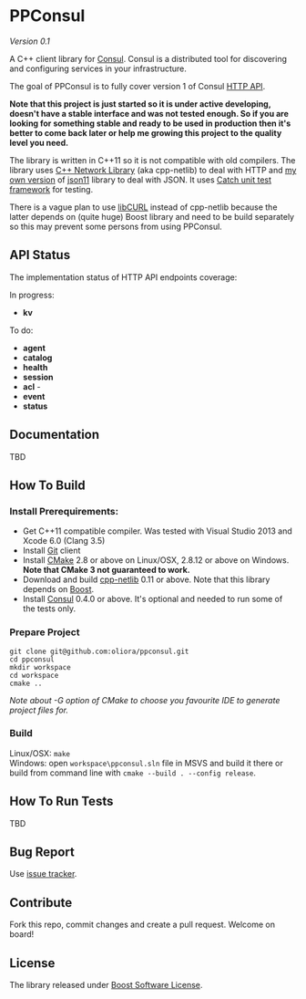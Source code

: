 # PPConsul

*Version 0.1*

A C++ client library for [Consul](http://consul.io). Consul is a distributed tool for discovering and configuring services in your infrastructure.

The goal of PPConsul is to fully cover version 1 of Consul [HTTP API](http://www.consul.io/docs/agent/http.html).

**Note that this project is just started so it is under active developing, doesn't have a stable interface and was not tested enough.
So if you are looking for something stable and ready to be used in production then it's better to come back later or help me growing this project to the quality level you need.**

The library is written in C++11 so it is not compatible with old compilers.
The library uses [C++ Network Library](http://cpp-netlib.org/) (aka cpp-netlib) to deal with HTTP and
[my own version](https://github.com/oliora/json11) of [json11](https://github.com/dropbox/json11) library to deal with JSON.
It uses [Catch unit test framework](https://github.com/philsquared/Catch) for testing.

There is a vague plan to use [libCURL](http://curl.haxx.se/libcurl/) instead of cpp-netlib because the latter depends on (quite huge) Boost library and need to be build separately so this may prevent some persons from using PPConsul.

## API Status

The implementation status of HTTP API endpoints coverage:

In progress:
* **kv**

To do:
* **agent**
* **catalog**
* **health**
* **session**
* **acl** - 
* **event**
* **status**

## Documentation
TBD

## How To Build 

### Install Prerequirements:
* Get C++11 compatible compiler. Was tested with Visual Studio 2013 and Xcode 6.0 (Clang 3.5)
* Install [Git](http://git-scm.com/) client
* Install [CMake](http://www.cmake.org/) 2.8 or above on Linux/OSX, 2.8.12 or above on Windows. **Note that CMake 3 not guaranteed to work.**
* Download and build [cpp-netlib](http://cpp-netlib.org/) 0.11 or above. Note that this library depends on [Boost](http://www.boost.org/).
* Install [Consul](http://consul.io) 0.4.0 or above. It's optional and needed to run some of the tests only.

### Prepare Project

`git clone git@github.com:oliora/ppconsul.git`  
`cd ppconsul`  
`mkdir workspace`  
`cd workspace`  
`cmake ..`  

*Note about -G option of CMake to choose you favourite IDE to generate project files for.*

### Build

Linux/OSX: `make`  
Windows: open `workspace\ppconsul.sln` file in MSVS and build it there or build from command line with `cmake --build . --config release`.

## How To Run Tests
TBD

## Bug Report
Use [issue tracker](https://github.com/oliora/ppconsul/issues).

## Contribute
Fork this repo, commit changes and create a pull request. Welcome on board!

## License
The library released under [Boost Software License](http://www.boost.org/LICENSE_1_0.txt).
